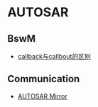 # AUTOSAR

## BswM

* [callback与callbout的区别](https://mp.weixin.qq.com/s/BlOXxJJ33NNNuG_RvbzF-Q)

## Communication

* [AUTOSAR Mirror](/automotive/AUTOSAR/communication/mirror/mirror.md)


